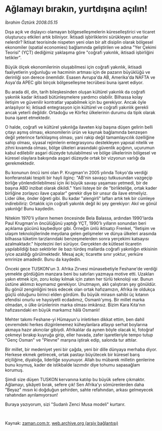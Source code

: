 # Ağlamayı bırakın, yurtdışına açılın!

*İbrahim Öztürk 2008.05.15*

<tr><td class="metin" colspan="2" style="padding-top: 20px; padding-left: 5px; padding-right: 10px;">Dışa açık ve dışlayıcı olamayan bölgeselleşmelerin küreselleştirici ve ticaret oluşturucu etkileri artık biliniyor. İktisadi işbirliklerini sürükleyen unsurlar nelerdir? İktisat teorisinde nispeten yeni olan bir alt disiplin olarak bölgesel ekonomiler (spatial economies) bağlamında geliştirilen ve adına "Yer Çekimi Teorisi" (YÇT) dediğimiz yaklaşıma göre "coğrafi yakınlık, iktisadi işbirliğini tetikler".</td></tr><tr><td class="metin" colspan="2" style="padding-top: 20px; padding-left: 5px; padding-right: 10px;"><p>
Büyük ölçek ekonomilerinin oluşabilmesi için coğrafi yakınlık, iktisadi faaliyetlerin yoğunluğu ve hacminin artması için de pazarın büyüklüğü ve derinliği son derece önemlidir. Esasen Avrupa'da AB, Amerika'da NAFTA ve Asya'da APEC gibi birçok bölgeselleşme tecrübesi buna işaret ediyor. 
<p>	Bu arada dil, din, tarih bileşkesinden oluşan kültürel yakınlık da coğrafi yakınlık kadar iktisadi bütünleşmelere yardımcı olabilir. Bilhassa kolay iletişim ve güvenilir kontratlar yapabilmek için bu gerekiyor. Ancak öyle anlaşılıyor ki; iktisadi entegrasyon için kültürel ve coğrafi yakınlık gerekli ancak yeterli değildir. Ortadoğu ve Körfez ülkelerinin durumu da tipik olarak buna işaret etmektedir. 
<p>	O halde, coğrafi ve kültürel yakınlığa ilaveten kişi başına düşen gelirin belli çıtayı aşmış olması, ekonomilerin ürün ve kaynak bağlamında benzeşen değil yeterince farklılaşmış olması, yani rakip değil tamamlayıcılık özelliğine sahip olması, siyasal rejimlerin entegrasyonu destekleyen yapısal nitelik ve zihni kıvamda olması, bölge ülkeleri arasındaki güvenlik açığının, uçurumun kabul edilebilir asgari düzeyde tutulabilmesi ve bölge ülkelerinin bölgesel ve küresel olaylara bakışında asgari düzeyde ortak bir vizyonun varlığı da gerekmektedir. 
<p>	Bu konunun öncü ismi olan P. Krugman'ın 2005 yılında Tokyo'da verdiği konferanstaki tespiti bir hayli ilginç: "AB'nin savaşçı tutkusundan vazgeçip birliğe yönlendirilebilmesi için iki büyük savaşı yaşaması yetmedi, bir de başına ABD inzibat olarak dikildi." Yani listeye bir de "birlikteliğe, ortak kader birliğine zorlayıcı ilave çapalar" gerekir diye bir unsur da ilave etmeliyiz. Lider ülke, önder öğreti gibi. Bu kadar "alengirli" lafları artık tek bir cümleye indirebiliriz: Ortaklık için coğrafi yakınlık değil iki şey gerekiyor: Akıl ve gönül yakınlığı! Bunu kaydedin.
<p>	Nitekim 1970'li yılların hemen öncesinde Bela Balassa, ardından 1990'larda Paul Krugman'ın öncülüğünü yaptığı YÇT, 1990'lı yılların sonundan beri açıklama gücünü kaybediyor gibi. Örneğin ünlü iktisatçı Frenkel, "İletişim ve ulaşım teknolojilerinde meydana gelen gelişmeler ve dünya ülkeleri arasında bilhassa tüketim tarzlarındaki benzeşmelerden sonra yerçekimi katsayısı azalmaktadır." hipotezini ileri sürüyor. Gerçekten de kütlesel ticaretin yapılabildiği bazı sektörler ile bazı türdeş mallarda coğrafi yakınlığın etkisinin iyice azaldığı görülmektedir. Mesaj açık; ticarette sınır yoktur, yerküre emrinize amadedir. Bunu da kaydedin.
<p>	Önceki gece TUSKON'un 3. Afrika Zirvesi münasebetiyle Feshane'de verdiği yemekte gördüğüm manzara beni bu satırları yazmaya motive etti. Uzakları yakın etmek için, zoru kolay kılmak için zaten her türlü teknoloji var. Bunun üstüne aklımızı koymamız gerekiyor. Unutmayın, aklı çalıştıran şey gönüldür. Bu gönül zenginliğini tesis edecek olan ortak hafızamızın, Afrika ile oldukça güçlü olduğunu birinci elden gördüm. Bu büyük mirasın sahibi üç kıtanın efendisi onurlu ve haysiyetli ecdadımız, Osmanlı'ymış. Bir millet marka olmadan, o ülke ürünlerinin marka olması imkânsız. Bizim Kara Kıta'nın hafızasındaki en büyük markamız hâlâ Osmanlı! 
<p>	Mehter takımı Feshane-yi Hümayun'u inletirken dikkat ettim, ben dahil çevremdeki herkes dizginlenemez küheylanlara atlayıp serhat boylarına akmaya hazır akıncılar gibiydi. Afrikalılar da aynen böyle olacak ki, fotoğraf çekmeyi bırakıp kuyruğa girip, eller havada, zafer işaretleriyle tempo tutup "Genç Osman" ve "Plevne" marşına iştirak edip, salonda tur attılar. 
<p>	Bir millet, bir medeniyet yeni bir çağda, yeni bir dille dünyaya merhaba diyor. Herkese ekmek getirecek, ortak pastayı büyütecek bir küresel barış elçiliğine, diyaloğa, liderliğe soyunuyor. Allah bu mübarek milletin genlerine bunu koymuş, kader de istikbalde lazımdır diye tohumu sapasağlam korumuş. 
<p>	Şimdi size düşen TUSKON kervanına katılıp bu büyük sefere çıkmaktır. Ağlamayı, şikâyeti bırak, sefere çık! Sen Afrika'yı sömürenlerden daha "Beyaz" mısın ki doğduğun şehirden, sahte refahından, arkası gelmeyecek rahatından ayrılamıyorsun!
<p>	Buraya yazıyorum, sizi "Sudanlı Zenci Musa modeli" kurtarır. 
<p><br/></p></p></p></p></p></p></p></p></p></p></p></td></tr>

Kaynak: [zaman.com.tr](http://zaman.com.tr/yazar.do?yazino=689654), [web.archive.org (arşiv bağlantısı)](http://web.archive.org/web/20080716014156/http://www.zaman.com.tr:80/yazar.do?yazino=689654)
